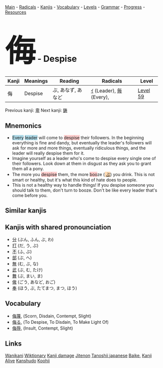 <style> bigfont {font-size: 100px}</style>
[Main](../README.md) -
[Radicals](../radicals.md) -
[Kanjis](../kanjis.md) -
[Vocabulary](../vocabulary.md) -
[Levels](../levels.md) -
[Grammar](../grammar.md) - 
[Progress](../progress.md) -
[Resources](../resources.md)
# <bigfont> 侮</bigfont> - Despise 

| Kanji | Meanings | Reading | Radicals | Level |
| --- | --- | --- | --- | --- |
| 侮 | Despise | ぶ, あなず, あなど | [ｲ](../radicals/ｲ.md) (Leader), [毎](../radicals/毎.md) (Every),  | [Level 59](../levels/wk_level59.md) |

Previous kanji: [卑](卑.md) Next kanji: [鋳](鋳.md) 

## Mnemonics
 * <span style="background-color:#ADD8E6"> Every</span> <span style="background-color:#ADD8E6"> leader</span> will come to <span style="background-color:#ffcccb"> despise</span> their followers. In the beginning everything is fine and dandy, but eventually the leader's followers will ask for more and more things, eventually ridiculous things, and the leader will really despise them for it.
* Imagine yourself as a leader who's come to despise every single one of their followers. Look down at them in disgust as they ask you to grant them all a pony.
* The more you <span style="background-color:#ffcccb"> despise</span> them, the more <span style="background-color:#ffcccb"> boo</span>ze (<span style="background-color:#fed8b1"> [ぶ](https://jisho.org/search/ぶ)</span>) you drink. This is not smart or healthy, but it's what this kind of hate does to people.
* This is not a healthy way to handle things! If you despise someone you should talk to them, don't turn to booze. Don't be like every leader that's come before you.


## Similar kanjis
 


## Kanjis with shared pronounciation
 * [分](分.md) (ぶん, ふん, ぶ, わ)
* [打](打.md) (だ, う, ぶ)
* [不](不.md) (ふ, ぶ)
* [部](部.md) (ぶ, へ)
* [無](無.md) (む, ぶ, な)
* [武](武.md) (ぶ, む, たけ)
* [舞](舞.md) (ぶ, まい, ま)
* [傲](傲.md) (ごう, あなど, おご)
* [奉](奉.md) (ほう, ぶ, たてまつ, まつ, ほう)



## Vocabulary
 * [侮蔑](../vocabulary/侮.md), (Scorn, Disdain, Contempt, Slight)
* [侮る](../vocabulary/侮.md), (To Despise, To Disdain, To Make Light Of)
* [侮辱](../vocabulary/侮.md), (Insult, Contempt, Slight)




## Links 


[Wanikani](https://www.wanikani.com/kanji/侮)
[Wiktionary](https://en.wiktionary.org/wiki/侮)
[Kanji damage](http://www.kanjidamage.com/kanji/search?utf8=✓&q=侮)
[Jitenon](https://jitenon.com/kanji/侮)
[Tanoshii japanese](https://www.tanoshiijapanese.com/dictionary/kanji.cfm?k=侮)
[Baike](https://baike.baidu.com/item/侮),
[Kanji Alive](https://app.kanjialive.com/侮)
[Kanshudo](https://www.kanshudo.com/searchmn?q=侮)
[Koohii](https://kanji.koohii.com/study/kanji/侮)
